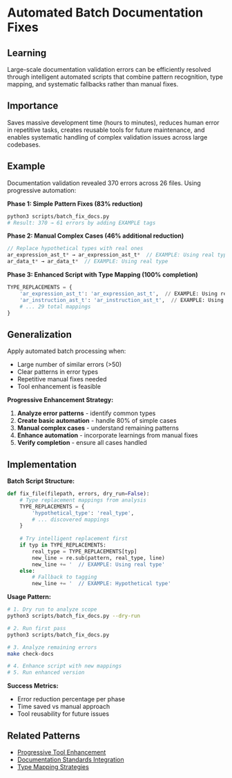 # Automated Batch Documentation Fixes

## Learning
Large-scale documentation validation errors can be efficiently resolved through intelligent automated scripts that combine pattern recognition, type mapping, and systematic fallbacks rather than manual fixes.

## Importance
Saves massive development time (hours to minutes), reduces human error in repetitive tasks, creates reusable tools for future maintenance, and enables systematic handling of complex validation issues across large codebases.

## Example
Documentation validation revealed 370 errors across 26 files. Using progressive automation:

**Phase 1: Simple Pattern Fixes (83% reduction)**
```bash
python3 scripts/batch_fix_docs.py
# Result: 370 → 61 errors by adding EXAMPLE tags
```

**Phase 2: Manual Complex Cases (46% additional reduction)**  
```c
// Replace hypothetical types with real ones
ar_expression_ast_t* → ar_expression_ast_t*  // EXAMPLE: Using real type
ar_data_t* → ar_data_t*  // EXAMPLE: Using real type
```

**Phase 3: Enhanced Script with Type Mapping (100% completion)**
```python
TYPE_REPLACEMENTS = {
    'ar_expression_ast_t': 'ar_expression_ast_t',  // EXAMPLE: Using real type
    'ar_instruction_ast_t': 'ar_instruction_ast_t',  // EXAMPLE: Using real type
    # ... 29 total mappings
}
```

## Generalization
Apply automated batch processing when:
- Large number of similar errors (>50)
- Clear patterns in error types
- Repetitive manual fixes needed
- Tool enhancement is feasible

**Progressive Enhancement Strategy:**
1. **Analyze error patterns** - identify common types
2. **Create basic automation** - handle 80% of simple cases
3. **Manual complex cases** - understand remaining patterns  
4. **Enhance automation** - incorporate learnings from manual fixes
5. **Verify completion** - ensure all cases handled

## Implementation

**Batch Script Structure:**
```python
def fix_file(filepath, errors, dry_run=False):
    # Type replacement mappings from analysis
    TYPE_REPLACEMENTS = {
        'hypothetical_type': 'real_type',
        # ... discovered mappings
    }
    
    # Try intelligent replacement first
    if typ in TYPE_REPLACEMENTS:
        real_type = TYPE_REPLACEMENTS[typ]
        new_line = re.sub(pattern, real_type, line)
        new_line += '  // EXAMPLE: Using real type'
    else:
        # Fallback to tagging
        new_line += '  // EXAMPLE: Hypothetical type'
```

**Usage Pattern:**
```bash
# 1. Dry run to analyze scope
python3 scripts/batch_fix_docs.py --dry-run

# 2. Run first pass
python3 scripts/batch_fix_docs.py

# 3. Analyze remaining errors
make check-docs

# 4. Enhance script with new mappings
# 5. Run enhanced version
```

**Success Metrics:**
- Error reduction percentage per phase
- Time saved vs manual approach
- Tool reusability for future issues

## Related Patterns
- [Progressive Tool Enhancement](progressive-tool-enhancement.md)
- [Documentation Standards Integration](validated-documentation-examples.md)
- [Type Mapping Strategies](../scripts/batch_fix_docs.py)